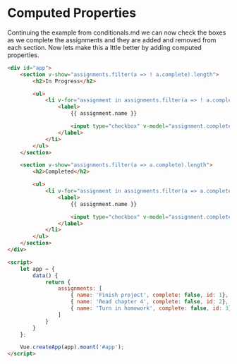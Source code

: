 # Computed Properties

Continuing the example from conditionals.md we can now check the boxes as we complete the assignments and they are added and removed from each section. Now lets make this a lttle better by adding computed properties.

```html
<div id="app">
    <section v-show="assignments.filter(a => ! a.complete).length">
        <h2>In Progress</h2>

        <ul>
            <li v-for="assignment in assignments.filter(a => ! a.complete)" :key="assignment.id">
                <label>
                    {{ assignment.name }}

                    <input type="checkbox" v-model="assignment.complete">
                </label>
            </li>
        </ul>
    </section>

    <section v-show="assignments.filter(a => a.complete).length">
        <h2>Completed</h2>

        <ul>
            <li v-for="assignment in assignments.filter(a => a.complete)" :key="assignment.id">
                <label>
                    {{ assignment.name }}

                    <input type="checkbox" v-model="assignment.complete">
                </label>
            </li>
        </ul>
    </section>
</div>

<script>
    let app = {
        data() {
            return {
                assignments: [
                    { name: 'Finish project', complete: false, id: 1},
                    { name: 'Read chapter 4', complete: false, id: 2},
                    { name: 'Turn in homework', complete: false, id: 3}
                ]
            }
        }
    };

    Vue.createApp(app).mount('#app');
</script>
```